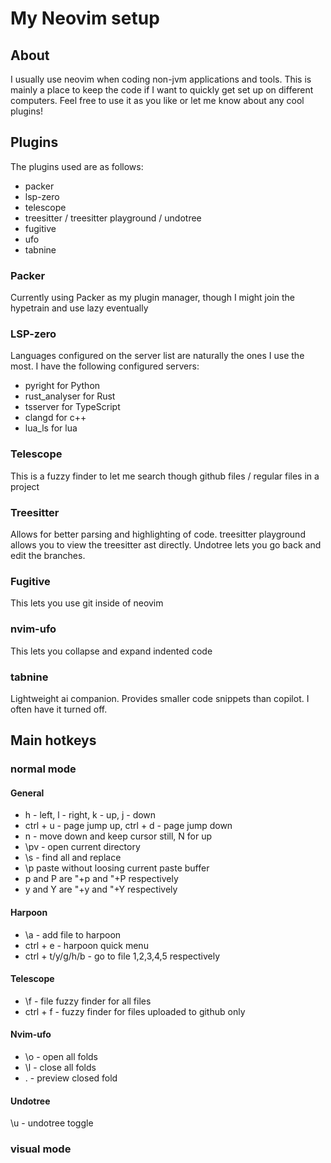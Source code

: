 # My Neovim setup
## About
I usually use neovim when coding non-jvm applications and tools. This is mainly a place to keep the code if I want to quickly get set up on different computers. Feel free to use it as you like or let me know about any cool plugins!

## Plugins
The plugins used are as follows:
* packer
* lsp-zero
* telescope
* treesitter / treesitter playground / undotree
* fugitive
* ufo
* tabnine

### Packer
Currently using Packer as my plugin manager, though I might join the hypetrain and use lazy eventually

### LSP-zero
Languages configured on the server list are naturally the ones I use the most. I have the following configured servers:
* pyright for Python
* rust_analyser for Rust
* tsserver for TypeScript
* clangd for c++
* lua_ls for lua

### Telescope
This is a fuzzy finder to let me search though github files / regular files in a project

### Treesitter
Allows for better parsing and highlighting of code. treesitter playground allows you to view the treesitter ast directly. Undotree lets you go back and edit the branches.

### Fugitive
This lets you use git inside of neovim

### nvim-ufo
This lets you collapse and expand indented code

### tabnine
Lightweight ai companion. Provides smaller code snippets than copilot. I often have it turned off.

## Main hotkeys
### normal mode
#### General
* h - left, l - right, k - up, j - down
* ctrl + u - page jump up, ctrl + d - page jump down
* n - move down and keep cursor still, N for up
* \pv - open current directory
* \s - find all and replace
* \p paste without loosing current paste buffer
* <space>p and <space>P are "+p and "+P respectively
* <space>y and <space>Y are "+y and "+Y respectively

#### Harpoon
* \a - add file to harpoon
* ctrl + e - harpoon quick menu
* ctrl + t/y/g/h/b - go to file 1,2,3,4,5 respectively

#### Telescope
* \f - file fuzzy finder for all files
* ctrl + f - fuzzy finder for files uploaded to github only

#### Nvim-ufo
* \o - open all folds
* \l - close all folds
* \. - preview closed fold

#### Undotree
\u - undotree toggle

### visual mode
